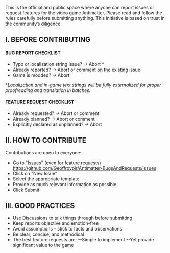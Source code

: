 
This is the official and public space where anyone can report issues or request features for the video game Antimatter.
Please read and follow the rules carefully before submitting anything. This initiative is based on trust in the community’s diligence.

## I. BEFORE CONTRIBUTING

#### BUG REPORT CHECKLIST
- Typo or localization string issue? → Abort *
- Already reported? → Abort or comment on the existing issue
- Game is modded? → Abort
  
**Localization and in-game text strings will be fully externalized for proper proofreading and translation in batches.*

#### FEATURE REQUEST CHECKLIST
- Already requested? → Abort or comment
- Already planned? → Abort or comment
- Explicitly declared as unplanned? → Abort

## II. HOW TO CONTRIBUTE
Contributions are open to everyone:

- Go to "Issues" (even for feature requests) https://github.com/Geoffroypir/Antimatter-BugsAndRequests/issues
- Click on “New Issue”
- Select the appropriate template
- Provide as much relevant information as possible
- Click Submit

## III. GOOD PRACTICES
- Use Discussions to talk things through before submitting
- Keep reports objective and emotion-free
- Avoid assumptions – stick to facts and observations
- Be clear, concise, and methodical
- The best feature requests are:
  --Simple to implement
  --Yet provide significant value to the game
